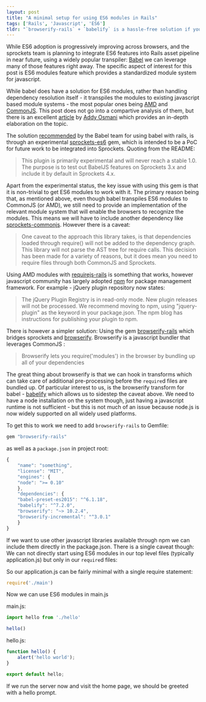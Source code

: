 ```yaml
---
layout: post
title: "A minimal setup for using ES6 modules in Rails"
tags: ['Rails', 'Javascript', 'ES6']
tldr: "`browserify-rails` + `babelify` is a hassle-free solution if you are planning to use ES6 modules with sprockets, compared to the officially recommended `sprockets-es6`."
---
```


While ES6 adoption is progressively improving across browsers, and the sprockets team is planning to integrate ES6 features into Rails asset pipeline in near future, using a widely popular transpiler: [Babel](https://babeljs.io) we can leverage many of those features right away. The specific aspect of interest for this post is ES6 modules feature which provides a standardized module system for javascript.

While babel does have a solution for ES6 modules, rather than handling dependency resolution itself - it transpiles the modules to existing javascript based module systems - the most popular ones being [AMD](https://github.com/amdjs) and [CommonJS](https://commonjs.org). This post does not go into a compartive analysis of them, but there is an excellent [article](addyosmani.com/writing-modular-js/) by [Addy Osmani](https://twitter.com/addyosmani) which provides an in-depth elaboration on the topic.

The solution [recommended](https://babeljs.io/docs/setup/#rails) by the Babel team for using babel with rails, is through an experimental [sprockets-es6](https://github.com/TannerRogalsky/sprockets-es6) gem, which is intended to be a PoC for future work to be integrated into Sprockets. Quoting from the README:

> This plugin is primarily experimental and will never reach a stable 1.0. The purpose is to test out BabelJS features on Sprockets 3.x and include it by default in Sprockets 4.x.

Apart from the experimental status, the key issue with using this gem is that it is non-trivial to get ES6 modules to work with it. The primary reason being that, as mentioned above, even though babel transpiles ES6 modules to CommonJS (or AMD), we still need to provide an implementation of the relevant module system that will enable the browsers to recognize the modules. This means we will have to include another dependency like [sprockets-commonjs](https://github.com/maccman/sprockets-commonjs). However there is a caveat:

> One caveat to the approach this library takes, is that dependencies loaded through require() will not be added to the dependency graph. This library will not parse the AST tree for require calls. This decision has been made for a variety of reasons, but it does mean you need to require files through both CommonJS and Sprockets.

Using AMD modules with [requirejs-rails](https://github.com/jwhitley/requirejs-rails) is something that works, however javascript community has largely adopted [npm](https://npmjs.com) for package management framework. For example - jQuery plugin repository now states:

> The jQuery Plugin Registry is in read-only mode.
> New plugin releases will not be processed.
> We recommend moving to npm, using "jquery-plugin" as the keyword in your package.json. The npm blog has instructions for publishing your plugin to npm.

There is however a simpler solution: Using the gem [browserify-rails](https://github.com/browserify-rails/browserify-rails) which bridges sprockets and [browserify](http://browserify.org/). Browserify is a javascript bundler that leverages CommonJS : 

> Browserify lets you require('modules') in the browser by bundling up all of your dependencies

The great thing about browserify is that we can hook in transforms which can take care of additional pre-processing before the `require`d files are bundled up. Of particular interest to us, is the browserify transform for babel - [babelify](https://github.com/babel/babelify) which allows us to  sidestep the caveat above. We need to have a node installation on the system though, just having a javascript runtime is not sufficient - but this is not much of an issue because node.js is now widely supported on all widely used platforms.

To get this to work we need to add `browserify-rails` to Gemfile:

```ruby
gem "browserify-rails"
```

as well as a `package.json` in project root:


```javascript
{
    "name": "something",
    "license": "MIT",
    "engines": {
	"node": ">= 0.10"
    },
    "dependencies": {
	"babel-preset-es2015": "^6.1.18",
	"babelify": "^7.2.0",
	"browserify": "~> 10.2.4",
	"browserify-incremental": "^3.0.1"
    }
}
```

If we want to use other javascript libraries available through npm we can include them directly in the package.json. There is a single caveat though: We can not directly start using ES6 modules in our top level files (typically application.js) but only in our `require`d files: 

So our application.js can be fairly minimal with a single require statement: 

```javascript
require('./main')
```

Now we can use ES6 modules in main.js

main.js: 

```javascript
import hello from './hello'

hello()
```

hello.js:

```javascript
function hello() {
    alert('hello world');
}

export default hello;
```

If we run the server now and visit the home page, we should be greeted with a hello prompt.